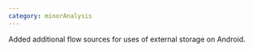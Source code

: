```yaml
---
category: minorAnalysis
---
```

Added additional flow sources for uses of external storage on Android. 